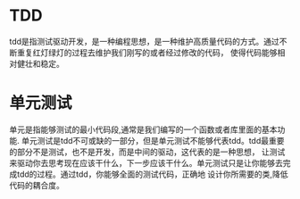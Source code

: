 # TDD
   tdd是指测试驱动开发，是一种编程思想，是一种维护高质量代码的方式。通过不断重复红灯绿灯的过程去维护我们刚写的或者经过修改的代码，
使得代码能够相对健壮和稳定。

# 单元测试
   单元是指能够测试的最小代码段,通常是我们编写的一个函数或者库里面的基本功能.
   单元测试是tdd不可或缺的一部分，但是单元测试不能够代表tdd。tdd最重要的部分不是测试，也不是开发，而是中间的驱动，这代表的是一种思想，
让测试来驱动你去思考现在应该干什么，下一步应该干什么。单元测试只是让你能够去完成tdd的过程。通过tdd，你能够全面的测试代码，正确地
设计你所需要的类,降低代码的耦合度。